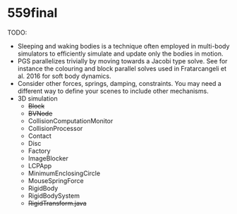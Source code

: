 # 559final

TODO:
* Sleeping and waking bodies is a technique often employed in multi-body simulators to efficiently simulate and update only the bodies in motion.
* PGS parallelizes trivially by moving towards a Jacobi type solve. See for instance the colouring and block parallel solves used in Fratarcangeli et al. 2016 for soft body dynamics.
* Consider other forces, springs, damping, constraints. You may need a different way to define your scenes to include other mechanisms.
* 3D simulation
   * ~~Block~~
   * ~~BVNode~~
   * CollisionComputationMonitor
   * CollisionProcessor
   * Contact
   * Disc
   * Factory
   * ImageBlocker
   * LCPApp
   * MinimumEnclosingCircle
   * MouseSpringForce
   * RigidBody
   * RigidBodySystem
   * ~~RigidTransform.java~~
